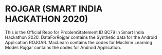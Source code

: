 # ROJGAR (SMART INDIA HACKATHON 2020)
This is the Official Repo for ProblemStatement ID BC79 in Smart India Hackathon 2020.
	DataForRojgar contains the Synthetic data for the Android Application ROJGAR.
	MacLearn contains the codes for Machine Learning Model.
	Rojgar contains the codes for Android Application.
